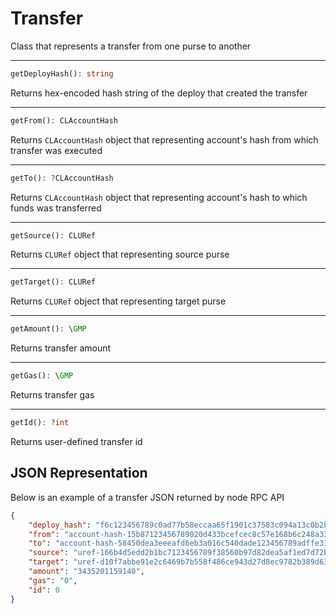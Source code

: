 # Transfer
Class that represents a transfer from one purse to another

---
```php
getDeployHash(): string
```
Returns hex-encoded hash string of the deploy that created the transfer

---
```php
getFrom(): CLAccountHash
```
Returns `CLAccountHash` object that representing account's hash from which transfer was executed

---
```php
getTo(): ?CLAccountHash
```
Returns `CLAccountHash` object that representing account's hash to which funds was transferred

---
```php
getSource(): CLURef
```
Returns `CLURef` object that representing source purse

---
```php
getTarget(): CLURef
```
Returns `CLURef` object that representing target purse

---
```php
getAmount(): \GMP
```
Returns transfer amount

---
```php
getGas(): \GMP
```
Returns transfer gas

---
```php
getId(): ?int
```
Returns user-defined transfer id

## JSON Representation
Below is an example of a transfer JSON returned by node RPC API
```json
{
    "deploy_hash": "f6c123456789c0ad77b58eccaa65f1901c37583c094a13c0b2b1c336cc4638f6",
    "from": "account-hash-15b87123456789020d433bcefcec8c57e168b6c248a33c0a4225a0e9671911e9",
    "to": "account-hash-58450dea3eeeafd6eb3a016c540dade123456789adffe31bce9ff2a922b7b1c1",
    "source": "uref-166b4d5edd2b1bc7123456789f38560b97d82dea5af1ed7d72b4894581a8dd01-007",
    "target": "uref-d10f7abbe91e2c6469b7b558f486ce943d27d8ec9782b389d6392e1234567897-004",
    "amount": "3435201159140",
    "gas": "0",
    "id": 0
}
```
